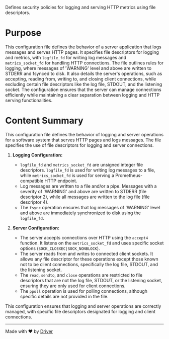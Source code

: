 <!--------------------------------------------------------------------------------->
<!-- IMPORTANT: This file is auto-generated by Driver (https://driver.ai). -------->
<!-- Manual edits may be overwritten on future commits. --------------------------->
<!--------------------------------------------------------------------------------->

Defines security policies for logging and serving HTTP metrics using file descriptors.

# Purpose
This configuration file defines the behavior of a server application that logs messages and serves HTTP pages. It specifies file descriptors for logging and metrics, with `logfile_fd` for writing log messages and `metrics_socket_fd` for handling HTTP connections. The file outlines rules for logging, where messages of 'WARNING' level and above are written to STDERR and fsynced to disk. It also details the server's operations, such as accepting, reading from, writing to, and closing client connections, while excluding certain file descriptors like the log file, STDOUT, and the listening socket. The configuration ensures that the server can manage connections efficiently while maintaining a clear separation between logging and HTTP serving functionalities.
# Content Summary
This configuration file defines the behavior of logging and server operations for a software system that serves HTTP pages and logs messages. The file specifies the use of file descriptors for logging and server connections.

1. **Logging Configuration:**
   - `logfile_fd` and `metrics_socket_fd` are unsigned integer file descriptors. `logfile_fd` is used for writing log messages to a file, while `metrics_socket_fd` is used for serving a Prometheus-compatible HTTP endpoint.
   - Log messages are written to a file and/or a pipe. Messages with a severity of 'WARNING' and above are written to STDERR (file descriptor 2), while all messages are written to the log file (file descriptor 4).
   - The `fsync` operation ensures that log messages of 'WARNING' level and above are immediately synchronized to disk using the `logfile_fd`.

2. **Server Configuration:**
   - The server accepts connections over HTTP using the `accept4` function. It listens on the `metrics_socket_fd` and uses specific socket options (`SOCK_CLOEXEC|SOCK_NONBLOCK`).
   - The server reads from and writes to connected client sockets. It allows any file descriptor for these operations except those known not to be client connections, specifically the log file, STDOUT, and the listening socket.
   - The `read`, `sendto`, and `close` operations are restricted to file descriptors that are not the log file, STDOUT, or the listening socket, ensuring they are only used for client connections.
   - The `ppoll` operation is used for polling connections, although specific details are not provided in the file.

This configuration ensures that logging and server operations are correctly managed, with specific file descriptors designated for logging and client connections.

---
Made with ❤️ by [Driver](https://www.driver.ai/)